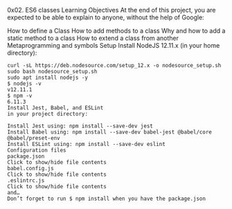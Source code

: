 0x02. ES6 classes
Learning Objectives
At the end of this project, you are expected to be able to explain to anyone, without the help of Google:

How to define a Class
How to add methods to a class
Why and how to add a static method to a class
How to extend a class from another
Metaprogramming and symbols
Setup
Install NodeJS 12.11.x
(in your home directory):

	curl -sL https://deb.nodesource.com/setup_12.x -o nodesource_setup.sh
	sudo bash nodesource_setup.sh
	sudo apt install nodejs -y
	$ nodejs -v
	v12.11.1
	$ npm -v
	6.11.3
	Install Jest, Babel, and ESLint
	in your project directory:

	Install Jest using: npm install --save-dev jest
	Install Babel using: npm install --save-dev babel-jest @babel/core @babel/preset-env
	Install ESLint using: npm install --save-dev eslint
	Configuration files
	package.json
	Click to show/hide file contents
	babel.config.js
	Click to show/hide file contents
	.eslintrc.js
	Click to show/hide file contents
	and…
	Don’t forget to run $ npm install when you have the package.json
